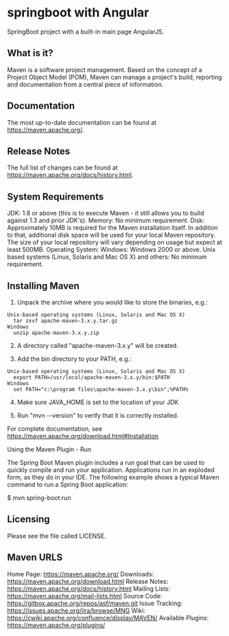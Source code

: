 # springboot with Angular
SpringBoot project with a built-in main page AngularJS.

 What is it?
  -----------

  Maven is a software project management. Based on
  the concept of a Project Object Model (POM), Maven can manage a project's
  build, reporting and documentation from a central piece of information.

  Documentation
  -------------

  The most up-to-date documentation can be found at https://maven.apache.org/.

  Release Notes
  -------------

  The full list of changes can be found at https://maven.apache.org/docs/history.html.

  System Requirements
  -------------------

  JDK:
    1.8 or above (this is to execute Maven - it still allows you to build against 1.3
    and prior JDK's).
  Memory:
    No minimum requirement.
  Disk:
    Approximately 10MB is required for the Maven installation itself. In addition to
    that, additional disk space will be used for your local Maven repository. The size
    of your local repository will vary depending on usage but expect at least 500MB.
  Operating System:
    Windows:
      Windows 2000 or above.
    Unix based systems (Linux, Solaris and Mac OS X) and others:
      No minimum requirement.

  Installing Maven
  ----------------

  1) Unpack the archive where you would like to store the binaries, e.g.:

    Unix-based operating systems (Linux, Solaris and Mac OS X)
      tar zxvf apache-maven-3.x.y.tar.gz
    Windows
      unzip apache-maven-3.x.y.zip

  2) A directory called "apache-maven-3.x.y" will be created.

  3) Add the bin directory to your PATH, e.g.:

    Unix-based operating systems (Linux, Solaris and Mac OS X)
      export PATH=/usr/local/apache-maven-3.x.y/bin:$PATH
    Windows
      set PATH="c:\program files\apache-maven-3.x.y\bin";%PATH%

  4) Make sure JAVA_HOME is set to the location of your JDK

  5) Run "mvn --version" to verify that it is correctly installed.

  For complete documentation, see https://maven.apache.org/download.html#Installation
  
Using the Maven Plugin - Run

The Spring Boot Maven plugin includes a run goal that can be used to quickly compile and run your application. Applications run in an exploded form, as they do in your IDE. The following example shows a typical Maven command to run a Spring Boot application:

$ mvn spring-boot:run

  Licensing
  ---------

  Please see the file called LICENSE.

  Maven URLS
  ----------

  Home Page:          https://maven.apache.org/
  Downloads:          https://maven.apache.org/download.html
  Release Notes:      https://maven.apache.org/docs/history.html
  Mailing Lists:      https://maven.apache.org/mail-lists.html
  Source Code:        https://gitbox.apache.org/repos/asf/maven.git
  Issue Tracking:     https://issues.apache.org/jira/browse/MNG
  Wiki:               https://cwiki.apache.org/confluence/display/MAVEN/
  Available Plugins:  https://maven.apache.org/plugins/
